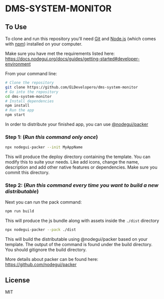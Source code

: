 # DMS-SYSTEM-MONITOR

## To Use

To clone and run this repository you'll need [Git](https://git-scm.com) and [Node.js](https://nodejs.org/en/download/) (which comes with [npm](http://npmjs.com)) installed on your computer.

Make sure you have met the requirements listed here: https://docs.nodegui.org/docs/guides/getting-started#developer-environment

From your command line:

```bash
# Clone the repository
git clone https://github.com/ELDevelopero/dms-system-monitor
# Go into the repository
cd dms-system-monitor
# Install dependencies
npm install
# Run the app
npm start
```

In order to distribute your finished app, you can use [@nodegui/packer](https://github.com/nodegui/packer)

### Step 1: (_**Run this command only once**_)

```sh
npx nodegui-packer --init MyAppName
```

This will produce the deploy directory containing the template. You can modify this to suite your needs. Like add icons, change the name, description and add other native features or dependencies. Make sure you commit this directory.

### Step 2: (_**Run this command every time you want to build a new distributable**_)

Next you can run the pack command:

```sh
npm run build
```

This will produce the js bundle along with assets inside the `./dist` directory

```sh
npx nodegui-packer --pack ./dist
```

This will build the distributable using @nodegui/packer based on your template. The output of the command is found under the build directory. You should gitignore the build directory.

More details about packer can be found here: https://github.com/nodegui/packer

## License

MIT
